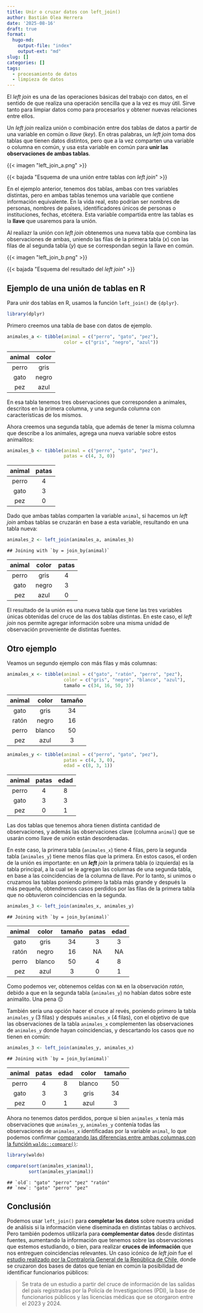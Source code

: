 ```yaml
---
title: Unir o cruzar datos con left_join()
author: Bastián Olea Herrera
date: '2025-08-16'
draft: true
format:
  hugo-md:
    output-file: "index"
    output-ext: "md"
slug: []
categories: []
tags:
  - procesamiento de datos
  - limpieza de datos
---
```




El _left join_ es una de las operaciones básicas del trabajo con datos, en el sentido de que realiza una operación sencilla que a la vez es muy útil. Sirve tanto para limpiar datos como para procesarlos y obtener nuevas relaciones entre ellos.

Un _left join_ realiza unión o combinación entre dos tablas de datos a partir de una variable en común o _llave_ (_key_). En otras palabras, un _left join_ toma dos tablas que tienen datos distintos, pero que a la vez comparten una variable o columna en común, y usa esta variable en común para **unir las observaciones de ambas tablas**.



{{< imagen "left_join_a.png" >}}


{{< bajada "Esquema de una unión entre tablas con _left join_" >}}




En el ejemplo anterior, tenemos dos tablas, ambas con tres variables distintas, pero en ambas tablas tenemos una variable que contiene información equivalente. En la vida real, esto podrían ser nombres de personas, nombres de países, identificadores únicos de personas o instituciones, fechas, etcétera. Esta variable compartida entre las tablas es la **llave** que usaremos para la unión.

Al realiazr la unión con _left join_ obtenemos una nueva tabla que combina las observaciones de ambas, uniendo las filas de la primera tabla (_x_) con las filas de al segunda tabla (_y_) que se correspondan según la llave en común.



{{< imagen "left_join_b.png" >}}


{{< bajada "Esquema del resultado del _left join_" >}}




## Ejemplo de una unión de tablas en R

Para unir dos tablas en R, usamos la función `left_join()` de `{dplyr}`.




``` r
library(dplyr)
```



Primero creemos una tabla de base con datos de ejemplo.




``` r
animales_a <- tibble(animal = c("perro", "gato", "pez"),
                     color = c("gris", "negro", "azul"))
```


| animal | color |
|:------:|:-----:|
| perro  | gris  |
|  gato  | negro |
|  pez   | azul  |



En esa tabla tenemos tres observaciones que corresponden a animales, descritos en la primera columna, y una segunda columna con características de los mismos.

Ahora creemos una segunda tabla, que además de tener la misma columna que describe a los animales, agrega una nueva variable sobre estos animalitos:




``` r
animales_b <- tibble(animal = c("perro", "gato", "pez"),
                     patas = c(4, 3, 0))
```


| animal | patas |
|:------:|:-----:|
| perro  |   4   |
|  gato  |   3   |
|  pez   |   0   |



Dado que ambas tablas comparten la variable `animal`, si hacemos un _left join_ ambas tablas se cruzarán en base a esta variable, resultando en una tabla nueva:




``` r
animales_2 <- left_join(animales_a, animales_b)
```

```
## Joining with `by = join_by(animal)`
```


| animal | color | patas |
|:------:|:-----:|:-----:|
| perro  | gris  |   4   |
|  gato  | negro |   3   |
|  pez   | azul  |   0   |



El resultado de la unión es una nueva tabla que tiene las tres variables únicas obtenidas del cruce de las dos tablas distintas. En este caso, el _left join_ nos permite agregar información sobre una misma unidad de observación proveniente de distintas fuentes.


## Otro ejemplo

Veamos un segundo ejemplo con más filas y más columnas:




``` r
animales_x <- tibble(animal = c("gato", "ratón", "perro", "pez"),
                     color = c("gris", "negro", "blanco", "azul"),
                     tamaño = c(34, 16, 50, 3))
```


| animal | color  | tamaño |
|:------:|:------:|:------:|
|  gato  |  gris  |   34   |
| ratón  | negro  |   16   |
| perro  | blanco |   50   |
|  pez   |  azul  |   3    |


``` r
animales_y <- tibble(animal = c("perro", "gato", "pez"),
                     patas = c(4, 3, 0),
                     edad = c(8, 3, 1))
```


| animal | patas | edad |
|:------:|:-----:|:----:|
| perro  |   4   |  8   |
|  gato  |   3   |  3   |
|  pez   |   0   |  1   |


Las dos tablas que tenemos ahora tienen distinta cantidad de observaciones, y además las observaciones clave (columna `animal`) que se usarán como llave de unión están desordenadas.

En este caso, la primera tabla (`animales_x`) tiene 4 filas, pero la segunda tabla (`animales_y`) tiene menos filas que la primera. En estos casos, el orden de la unión es importante: en un _**left** join_ la primera tabla (o izquierda) es la tabla principal, a la cual se le agregan las columnas de una segunda tabla, en base a las coincidencias de la columna de llave. Por lo tanto, si unimos o cruzamos las tablas poniendo primero la tabla más grande y después la más pequeña, obtendremos casos perdidos por las filas de la primera tabla que no obtuvieron coincidencias en la segunda.




``` r
animales_3 <- left_join(animales_x, animales_y)
```

```
## Joining with `by = join_by(animal)`
```


| animal | color  | tamaño | patas | edad |
|:------:|:------:|:------:|:-----:|:----:|
|  gato  |  gris  |   34   |   3   |  3   |
| ratón  | negro  |   16   |  NA   |  NA  |
| perro  | blanco |   50   |   4   |  8   |
|  pez   |  azul  |   3    |   0   |  1   |



Como podemos ver, obtenemos celdas con `NA` en la observación _ratón_, debido a que en la segunda tabla (`animales_y`) no habían datos sobre este animalito. Una pena 😔

También sería una opción hacer el cruce al revés, poniendo primero la tabla `animales_y` (3 filas) y después `animales_x` (4 filas), con el objetivo de que las observaciones de la tabla `animales_x` complementen las observaciones de `animales_y` donde hayan coincidencias, y descartando los casos que no tienen en común:




``` r
animales_3 <- left_join(animales_y, animales_x)
```

```
## Joining with `by = join_by(animal)`
```


| animal | patas | edad | color  | tamaño |
|:------:|:-----:|:----:|:------:|:------:|
| perro  |   4   |  8   | blanco |   50   |
|  gato  |   3   |  3   |  gris  |   34   |
|  pez   |   0   |  1   |  azul  |   3    |



Ahora no tenemos datos perdidos, porque si bien `animales_x` tenía más observaciones que `animales_y`, `animales_y` contenía todas las observaciones de `animales_x` identificadas por la variable `animal`, lo que podemos confirmar [comparando las diferencias entre ambas columnas con la función `waldo::compare()`](/blog/diferencias):




``` r
library(waldo)

compare(sort(animales_x$animal), 
        sort(animales_y$animal))
```

```
## `old`: "gato" "perro" "pez" "ratón"
## `new`: "gato" "perro" "pez"
```



## Conclusión

Podemos usar `left_join()` para **completar los datos** sobre nuestra unidad de análisis si la información viene diseminada en distintas tablas o archivos. Pero también podemos utilizarla para **complementar datos** desde distintas fuentes, aumentando la información que tenemos sobre las observaciones que estemos estudiando, o bien, para realizar **cruces de información** que nos entreguen coincidencias relevantes. Un caso icónico de _left join_ fue el [estudio realizado por la Contraloría General de la República de Chile](https://www.biobiochile.cl/noticias/nacional/chile/2025/05/20/contraloria-detecta-que-25-mil-funcionarios-publicos-salieron-del-pais-mientras-estaban-con-licencia.shtml), donde se cruzaron dos bases de datos que tenían en común la posibilidad de identificar funcionarios públicos:

> Se trata de un estudio a partir del cruce de información de las salidas del país registradas por la Policía de Investigaciones (PDI), la base de funcionarios públicos y las licencias médicas que se otorgaron entre el 2023 y 2024.


